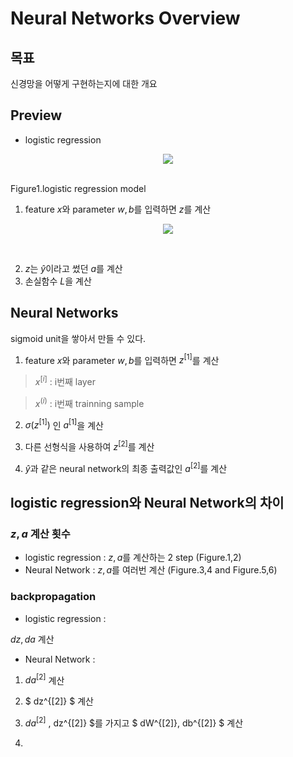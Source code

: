 # Neural Networks Overview

## 목표
신경망을 어떻게 구현하는지에 대한 개요

## Preview
* logistic regression

<p align="center"> <img src="images/logisticreg1.PNG"> </p> </br>
Figure1.logistic regression model

1. feature $x$와 parameter $w, b$를 입력하면 $z$를 계산

<p align="center"> <img src="images/logisticreg2.PNG"> </p> </br>

2. $z$는 $\hat{y}$이라고 썼던 $a$를 계산
3. 손실함수 $L$을 계산


## Neural Networks
sigmoid unit을 쌓아서 만들 수 있다.

1. feature $x$와 parameter $w, b$를 입력하면 $z^{[1]}$를 계산
> $x^{[i]}$ : i번째 layer

> $x^{(i)}$ : i번째 trainning sample

2. $\sigma (z^{[1]})$ 인 $a^{[1]}$을 계산

3. 다른 선형식을 사용하여 $z^{[2]}$를 계산

4. $\hat{y}$과 같은 neural network의 최종 출력값인 $a^{[2]}$를 계산

## logistic regression와 Neural Network의 차이

### $z, a$ 계산 횟수
- logistic regression : $z, a$를 계산하는 2 step (Figure.1,2)
- Neural Network : $z, a$를 여러번 계산 (Figure.3,4 and Figure.5,6)

### backpropagation

- logistic regression : 


$dz, da$ 계산


- Neural Network : 

1. $da^{[2]}$ 계산

2. $ dz^{[2]} $ 계산
3. $da^{[2]}$ , dz^{[2]} $를 가지고 $ dW^{[2]}, db^{[2]} $ 계산
4. 
 

